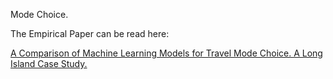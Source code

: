 Mode Choice.

The Empirical Paper can be read here:


  [A Comparison of Machine Learning Models for Travel Mode Choice. A Long Island Case Study.]("./Mode_Choice_Paper.pdf")
